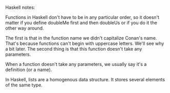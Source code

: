 Haskell notes:

Functions in Haskell don't have to be in any particular order, so it doesn't matter if you define doubleMe first and then doubleUs or if you do it the other way around.

The first is that in the function name we didn't capitalize Conan's name. That's because functions can't begin with uppercase letters. We'll see why a bit later. The second thing is that this function doesn't take any parameters.

When a function doesn't take any parameters, we usually say it's a definition (or a name).

In Haskell, lists are a homogenous data structure. It stores several elements of the same type.
